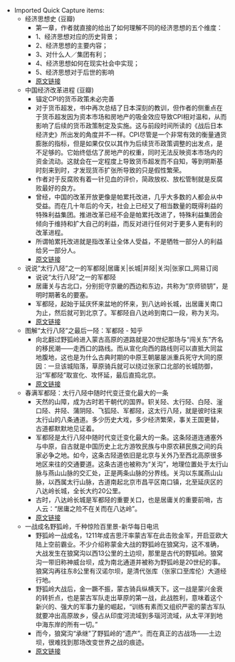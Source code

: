 - Imported Quick Capture items:
    - 经济思想史 (豆瓣)
        - 第一章，作者就直接的给出了如何理解不同的经济思想的五个维度：  
        - 1、经济思想对应的历史背景；  
        - 2、经济思想的主要内容；  
        - 3、对什么人／集团有利；  
        - 4、经济思想如何在现实社会中实现；  
        - 5、经济思想对于后世的影响
        - [原文链接](http://book.douban.com/subject/2985723/)
    - 中国经济改革进程 (豆瓣)
        - 锚定CPI的货币政策未必完善
        - 对于货币超发，书中再次总结了日本深刻的教训，但作者的侧重点在于货币超发因为资本市场和房地产的吸金效应导致CPI相对温和，从而影响了后续的货币政策制定及实施。这与前段时间所读的《战后日本经济史》所出发的角度并不一样。CPI尽管是一个非常有效的衡量通货膨胀的指标，但是如果仅仅以其作为后续货币政策调整的出发点，是不足够的。它始终低估了房地产的权重，同时无法反映资本市场内的资金流动。这就会在一定程度上导致货币超发而不自知，等到明斯基时刻来到时，才发现货币扩张所导致的只是假性繁荣。
        - 作者对于反腐败有着一针见血的评价，简政放权、放松管制就是反腐败最好的良方。
        - 曾经，中国的改革开放更像是帕累托改进，几乎大多数的人都会从中受益。而在几十年后的今天，社会上已经又了相当数量的既得利益的特殊利益集团。推进改革已经不会是帕累托改进了，特殊利益集团会倾向于维持和扩大自己的利益，而反对进行任何对于更多人更有利的改革进程。
        - 所谓帕累托改进就是指改革让全体人受益，不是牺牲一部分人的利益给另一部分人。
        - [原文链接](https://book.douban.com/subject/30344136/)
    - 说说“太行八陉”之一的军都陉|居庸关|长城|井陉|关沟|张家口_网易订阅
        - 说说“太行八陉”之一的军都陉
        - 居庸关与古北口，分别扼守京畿的西边和东边，共称为“京师锁钥”，是明时期著名的要塞。
        - 军都陉，起始于延庆怀来盆地的怀来，到八达岭长城，出居庸关南口为止，然后就可到北京了。军都陉自八达岭到南口一段，称为关沟。  
        - [原文链接](https://www.163.com/dy/article/HE3DFH5C055339UE.html)
    - 图解“太行八陉”之最后一陉：军都陉 - 知乎
        - 向北翻过野狐岭进入蒙古高原的道路就是20世纪那场与“闯关东”齐名的移民潮——走西口的路线。而从宣化向西的路线则可以直抵大同盆地腹地，这也是为什么古典时期的中原王朝屡屡派重兵死守大同的原因：一旦该城陷落，草原骑兵就可以绕过张家口北部的长城防御，沿“军都陉”取宣化、攻怀延，最后直捣北京。
        - [原文链接](https://zhuanlan.zhihu.com/p/108043868)
    - 春满军都陉：太行八陉中随时代变迁变化最大的一条
        - 天然的山障，成为古时若干朝代的国界。轵关陉、太行陉、白陉、滏口陉、井陉、蒲阴陉、飞狐陉、军都陉，这太行八陉，就是彼时往来太行山的八条通道。多少历史大戏，多少经济繁荣，事关王国更替，古道都默默地见证着。
        - 军都陉是太行八陉中随时代变迁变化最大的一条。这条陉道连通塞外与中原，自古就是中国历史上北方游牧民族与中原农耕民族之间的兵家必争之地。如今，这条古陉道依旧是北京与关外乃至西北高原很多地区来往的交通要道。这条古道也被称为“关沟”，地理位置处于太行山脉与燕山山脉的交汇处，正是两条山脉的分界线。关沟以东属燕山山脉，以西属太行山脉，古道南起北京市昌平区南口镇，北至延庆区的八达岭长城，全长大约20公里。
        - 古时，八达岭长城是军都陉的重要关口，也是居庸关的重要前哨，古人云：“居庸之险不在关而在八达岭”。
        - [原文链接](https://www.visitbeijing.com.cn/article/47QkYtxQWNf)
    - 一战成名野狐岭，千种惊险百里景-新华每日电讯
        - 野狐岭一战成名，1211年成吉思汗率蒙古军在此击败金军，开启亚欧大陆上空前霸业。不少介绍称蒙金大战的野狐岭在狼窝沟，这不准确，大战发生在狼窝沟以西13公里的土边坝，那里是古代的野狐岭。狼窝沟一带旧称神威台坝，成为南北通道并被称为野狐岭是20世纪的事。狼窝沟再往东8公里有汉诺尔坝，是清代张库（张家口至库伦）大道经行地。
        - 野狐岭大战后，金一蹶不振，蒙古骑兵纵横天下。这一战是蒙兴金衰的转折点，也是蒙古军队走出草原的第一战，此战胜利，意味着这个新兴的、强大的军事力量的崛起，“训练有素而又组织严密的蒙古军队就要冲出高原故乡，侵占从印度河流域到多瑙河流域，从太平洋到地中海东岸的所有一切。”
        - 而今，狼窝沟“承继”了野狐岭的“遗产”。而在真正的古战场——土边坝，很难找到那场改变世界之战的痕迹。
        - [原文链接](http://www.news.cn/mrdx/2023-01/13/c_1310690536.htm)
